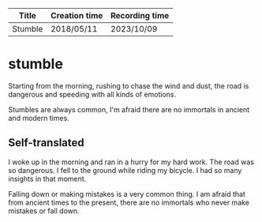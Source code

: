 | Title   | Creation time | Recording time |
| ------- | ------------- | -------------- |
| Stumble | 2018/05/11    | 2023/10/09     |

# stumble

Starting from the morning, rushing to chase the wind and dust, the road is dangerous and speeding with all kinds of emotions.

Stumbles are always common, I'm afraid there are no immortals in ancient and modern times.

## Self-translated

I woke up in the morning and ran in a hurry for my hard work. The road was so dangerous. I fell to the ground while riding my bicycle. I had so many insights in that moment.

Falling down or making mistakes is a very common thing. I am afraid that from ancient times to the present, there are no immortals who never make mistakes or fall down.

